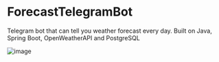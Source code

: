 # ForecastTelegramBot
Telegram bot that can tell you weather forecast every day. Built on Java, Spring Boot, OpenWeatherAPI and PostgreSQL

![image](https://user-images.githubusercontent.com/99965044/177540508-fe5b57e2-df1d-446a-a09b-70469f1dac78.png)
